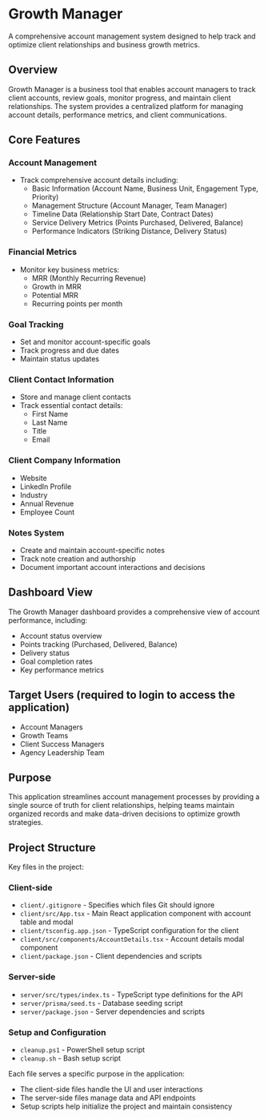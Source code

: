 # Growth Manager

A comprehensive account management system designed to help track and optimize client relationships and business growth metrics.

## Overview

Growth Manager is a business tool that enables account managers to track client accounts, review goals, monitor progress, and maintain client relationships. The system provides a centralized platform for managing account details, performance metrics, and client communications.

## Core Features

### Account Management
- Track comprehensive account details including:
  - Basic Information (Account Name, Business Unit, Engagement Type, Priority)
  - Management Structure (Account Manager, Team Manager)
  - Timeline Data (Relationship Start Date, Contract Dates)
  - Service Delivery Metrics (Points Purchased, Delivered, Balance)
  - Performance Indicators (Striking Distance, Delivery Status)

### Financial Metrics
- Monitor key business metrics:
  - MRR (Monthly Recurring Revenue)
  - Growth in MRR
  - Potential MRR
  - Recurring points per month    

### Goal Tracking
- Set and monitor account-specific goals
- Track progress and due dates
- Maintain status updates

### Client Contact Information
- Store and manage client contacts
- Track essential contact details:
  - First Name
  - Last Name
  - Title
  - Email

### Client Company Information
  - Website
  - LinkedIn Profile
  - Industry
  - Annual Revenue
  - Employee Count

### Notes System
- Create and maintain account-specific notes
- Track note creation and authorship
- Document important account interactions and decisions

## Dashboard View
The Growth Manager dashboard provides a comprehensive view of account performance, including:
- Account status overview
- Points tracking (Purchased, Delivered, Balance)
- Delivery status
- Goal completion rates
- Key performance metrics

## Target Users (required to login to access the application)
- Account Managers
- Growth Teams
- Client Success Managers
- Agency Leadership Team

## Purpose
This application streamlines account management processes by providing a single source of truth for client relationships, helping teams maintain organized records and make data-driven decisions to optimize growth strategies.

## Project Structure

Key files in the project:

### Client-side
- `client/.gitignore` - Specifies which files Git should ignore
- `client/src/App.tsx` - Main React application component with account table and modal
- `client/tsconfig.app.json` - TypeScript configuration for the client
- `client/src/components/AccountDetails.tsx` - Account details modal component
- `client/package.json` - Client dependencies and scripts

### Server-side
- `server/src/types/index.ts` - TypeScript type definitions for the API
- `server/prisma/seed.ts` - Database seeding script
- `server/package.json` - Server dependencies and scripts

### Setup and Configuration
- `cleanup.ps1` - PowerShell setup script
- `cleanup.sh` - Bash setup script

Each file serves a specific purpose in the application:
- The client-side files handle the UI and user interactions
- The server-side files manage data and API endpoints
- Setup scripts help initialize the project and maintain consistency